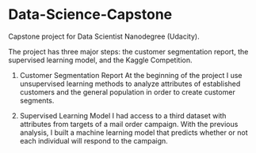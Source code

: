 # Data-Science-Capstone
Capstone project for Data Scientist Nanodegree (Udacity). 

The project has three major steps: the customer segmentation report, the supervised learning model, and the Kaggle Competition.

1. Customer Segmentation Report
At the beginning of the project I use unsupervised learning methods to analyze attributes of established customers and the general population in order to create customer segments.

2. Supervised Learning Model
I had access to a third dataset with attributes from targets of a mail order campaign. With the previous analysis, I built a machine learning model that predicts whether or not each individual will respond to the campaign.

